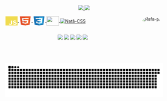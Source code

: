<div align="center">
  <a href="https://github.com/NatanBarbosa2">
  <img height="180em" src="https://github-readme-stats.vercel.app/api?username=NatanBarbosa2&show_icons=true&theme=dark&include_all_commits=true&count_private=true">
  <img height="180em" src="https://github-readme-stats.vercel.app/api/top-langs/?username=NatanBarbosa2&layout=compact&langs_count=7&theme=dark">
</div>
  
<div style=""><br>
  <img align="center" alt="Natã-Js" height="30" width="40" src="https://raw.githubusercontent.com/devicons/devicon/master/icons/javascript/javascript-plain.svg">
  <img align="center" alt="Natã-HTML" height="30" width="40" src="https://raw.githubusercontent.com/devicons/devicon/master/icons/html5/html5-original.svg">
  <img align="center" alt="Natã-CSS" height="30" width="40" src="https://raw.githubusercontent.com/devicons/devicon/master/icons/css3/css3-original.svg">
  <img align="center" height="30" width="40" src="https://cdn.jsdelivr.net/gh/devicons/devicon/icons/vuejs/vuejs-plain.svg"/>
  <img align="center" alt="Natã-CSS" height="30" width="40" src="https://cdn.jsdelivr.net/gh/devicons/devicon/icons/bootstrap/bootstrap-plain.svg">

  <img align="right" alt="Rafa-pic" height="150" style="border-radius:50px;" src="https://i.pinimg.com/originals/e1/08/9a/e1089abaa68e3947338d74319dde48d4.gif">
</div>
 
 ##
  
  <div align="center"> 
  <a href="https://www.youtube.com/channel/UCIQgLBvjdn4CauCLiuXMHcw" target="_blank"><img src="https://img.shields.io/badge/YouTube-FF0000?style=for-the-badge&logo=youtube&logoColor=white" target="_blank"></a>
  <a href="https://www.instagram.com/Natan_Barbosa_H/" target="_blank"><img src="https://img.shields.io/badge/-Instagram-%23E4405F?style=for-the-badge&logo=instagram&logoColor=white" target="_blank"></a>
  <a href="https://www.twitch.tv/s0ck_1" target="_blank"><img src="https://img.shields.io/badge/Twitch-9146FF?style=for-the-badge&logo=twitch&logoColor=white" target="_blank"></a>
  <a href = "mailto:natanbarbosa027@gmail.com"><img src="https://img.shields.io/badge/Gmail-D14836?style=for-the-badge&logo=gmail&logoColor=white" target="_blank"></a>
  <a href="https://www.linkedin.com/in/nat%C3%A3-barbosa-h-076262219/" target="_blank"><img src="https://img.shields.io/badge/-LinkedIn-%230077B5?style=for-the-badge&logo=linkedin&logoColor=white" target="_blank"></a> 
    
  ![Snake animation](https://github.com/NatanBarbosa2/NatanBarbosa2/blob/output/github-contribution-grid-snake.svg)</div>

</div>
